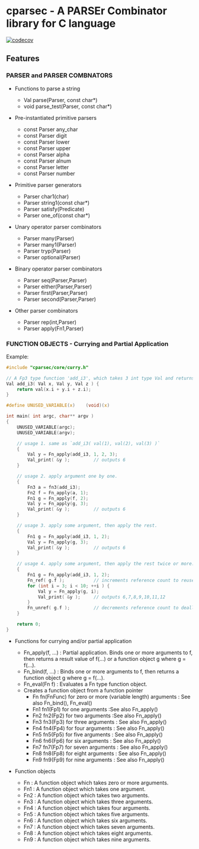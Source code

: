 # cparsec - A PARSEr Combinator library for C language
[![codecov](https://codecov.io/gh/mori0091/cparsec/branch/master/graph/badge.svg)](https://codecov.io/gh/mori0091/cparsec)

## Features

### PARSER and PARSER COMBNATORS

- Functions to parse a string
    - Val parse(Parser, const char*)
    - void parse_test(Parser, const char*)

- Pre-instantiated primitive parsers
    - const Parser any_char
    - const Parser digit
    - const Parser lower
    - const Parser upper
    - const Parser alpha
    - const Parser alnum
    - const Parser letter
    - const Parser number

- Primitive parser generators
    - Parser char1(char)
    - Parser string1(const char*)
    - Parser satisfy(Predicate)
    - Parser one_of(const char*)

- Unary operator parser combinators
    - Parser many(Parser)
    - Parser many1(Parser)
    - Parser tryp(Parser)
    - Parser optional(Parser)

- Binary operator parser combinators
    - Parser seq(Parser,Parser)
    - Parser either(Parser,Parser)
    - Parser first(Parser,Parser)
    - Parser second(Parser,Parser)

- Other parser combinators
    - Parser rep(int,Parser)
    - Parser apply(Fn1,Parser)

### FUNCTION OBJECTS - Currying and Partial Application

Example:

~~~c
#include "cparsec/core/curry.h"

// A Fp3 type function 'add_i3', which takes 3 int type Val and returns sum of them.
Val add_i3( Val x, Val y, Val z ) {
    return val(x.i + y.i + z.i);
}

#define UNUSED_VARIABLE(x)    (void)(x)

int main( int argc, char** argv )
{
    UNUSED_VARIABLE(argc);
    UNUSED_VARIABLE(argv);

    // usage 1. same as `add_i3( val(1), val(2), val(3) )`
    {
        Val y = Fn_apply(add_i3, 1, 2, 3);
        Val_print( &y );         // outputs 6
    }

    // usage 2. apply argument one by one.
    {
        Fn3 a = fn3(add_i3);
        Fn2 f = Fn_apply(a, 1);
        Fn1 g = Fn_apply(f, 2);
        Val y = Fn_apply(g, 3);
        Val_print( &y );         // outputs 6
    }

    // usage 3. apply some argument, then apply the rest.
    {
        Fn1 g = Fn_apply(add_i3, 1, 2);
        Val y = Fn_apply(g, 3);
        Val_print( &y );         // outputs 6
    }

    // usage 4. apply some argument, then apply the rest twice or more.
    {
        Fn1 g = Fn_apply(add_i3, 1, 2);
        Fn_ref( g.f );           // increments reference count to reuse
        for (int i = 3; i < 10; ++i ) {
            Val y = Fn_apply(g, i);
            Val_print( &y );     // outputs 6,7,8,9,10,11,12
        }
        Fn_unref( g.f );         // decrements reference count to deallocate
    }

    return 0;
}
~~~

- Functions for currying and/or partial application
    - Fn_apply(f, ...)
      : Partial application. Binds one or more arguments to f, then
        returns a result value of f(...) or a function object g where
        g = f(...).
    - Fn_bind(f, ...)
      : Binds one or more arguments to f, then returns a function
        object g where g = f(...).
    - Fn_eval(Fn f)
      : Evaluates a Fn type function object.
    - Creates a function object from a function pointer
      - Fn  fn(FnFunc) for zero or more (variable length) arguments
        : See also Fn_bind(), Fn_eval()
      - Fn1 fn1(Fp1) for one arguments
        :See also Fn_apply()
      - Fn2 fn2(Fp2) for two arguments
        :See also Fn_apply()
      - Fn3 fn3(Fp3) for three arguments
        : See also Fn_apply()
      - Fn4 fn4(Fp4) for four arguments
        : See also Fn_apply()
      - Fn5 fn5(Fp5) for five arguments
        : See also Fn_apply()
      - Fn6 fn6(Fp6) for six arguments
        : See also Fn_apply()
      - Fn7 fn7(Fp7) for seven arguments
        : See also Fn_apply()
      - Fn8 fn8(Fp8) for eight arguments
        : See also Fn_apply()
      - Fn9 fn9(Fp9) for nine arguments
        : See also Fn_apply()

- Function objects
    - Fn
      : A function object which takes zero or more arguments.
    - Fn1
      : A function object which takes one argument.
    - Fn2
      : A function object which takes two arguments.
    - Fn3
      : A function object which takes three arguments.
    - Fn4
      : A function object which takes four arguments.
    - Fn5
      : A function object which takes five arguments.
    - Fn6
      : A function object which takes six arguments.
    - Fn7
      : A function object which takes seven arguments.
    - Fn8
      : A function object which takes eight arguments.
    - Fn9
      : A function object which takes nine arguments.

